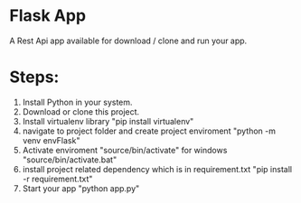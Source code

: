 # Flask App
A Rest Api app available for download / clone and run your app.

# Steps:
1) Install Python in your system.
2) Download or clone this project.
3) Install virtualenv library "pip install virtualenv"
4) navigate to project folder and create project enviroment "python -m venv envFlask"
5) Activate enviroment "source/bin/activate"  for windows "source/bin/activate.bat"
6) install project related dependency which is in requirement.txt "pip install -r requirement.txt"
7) Start your app  "python app.py"

